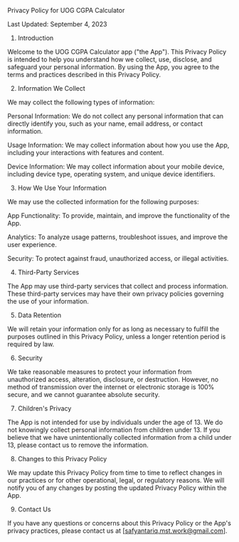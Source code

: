 Privacy Policy for UOG CGPA Calculator

Last Updated: September 4, 2023

1. Introduction

Welcome to the UOG CGPA Calculator app ("the App"). This Privacy Policy is intended to help you understand how we collect, use, disclose, and safeguard your personal information. By using the App, you agree to the terms and practices described in this Privacy Policy.

2. Information We Collect

We may collect the following types of information:

Personal Information: We do not collect any personal information that can directly identify you, such as your name, email address, or contact information.

Usage Information: We may collect information about how you use the App, including your interactions with features and content.

Device Information: We may collect information about your mobile device, including device type, operating system, and unique device identifiers.

3. How We Use Your Information

We may use the collected information for the following purposes:

App Functionality: To provide, maintain, and improve the functionality of the App.

Analytics: To analyze usage patterns, troubleshoot issues, and improve the user experience.

Security: To protect against fraud, unauthorized access, or illegal activities.

4. Third-Party Services

The App may use third-party services that collect and process information. These third-party services may have their own privacy policies governing the use of your information.

5. Data Retention

We will retain your information only for as long as necessary to fulfill the purposes outlined in this Privacy Policy, unless a longer retention period is required by law.

6. Security

We take reasonable measures to protect your information from unauthorized access, alteration, disclosure, or destruction. However, no method of transmission over the internet or electronic storage is 100% secure, and we cannot guarantee absolute security.

7. Children's Privacy

The App is not intended for use by individuals under the age of 13. We do not knowingly collect personal information from children under 13. If you believe that we have unintentionally collected information from a child under 13, please contact us to remove the information.

8. Changes to this Privacy Policy

We may update this Privacy Policy from time to time to reflect changes in our practices or for other operational, legal, or regulatory reasons. We will notify you of any changes by posting the updated Privacy Policy within the App.

9. Contact Us

If you have any questions or concerns about this Privacy Policy or the App's privacy practices, please contact us at [safyantariq.mst.work@gmail.com].

